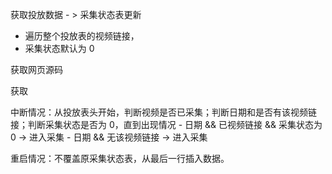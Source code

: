获取投放数据 - > 采集状态表更新

- 遍历整个投放表的视频链接，
- 采集状态默认为 0

获取网页源码

获取

中断情况：从投放表头开始，判断视频是否已采集；判断日期和是否有该视频链接；判断采集状态是否为 0，直到出现情况 - 日期 && 已视频链接 && 采集状态为 0 -> 进入采集 - 日期 && 无该视频链接 -> 进入采集

重启情况：不覆盖原采集状态表，从最后一行插入数据。
